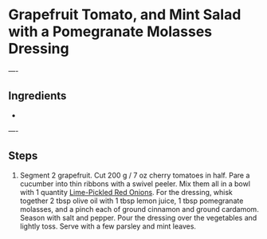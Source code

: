 # Grapefruit Tomato, and Mint Salad with a Pomegranate Molasses Dressing


—-

## Ingredients

* 

—-

## Steps

1.  Segment 2 grapefruit. Cut 200 g / 7 oz cherry tomatoes in half. Pare a cucumber into thin ribbons with a swivel peeler. Mix them all in a bowl with 1 quantity [Lime-Pickled Red Onions](https://github.com/EanNewton/Citrus/blob/master/Preserves/Lime-Pickled%20Red%20Onions.md.backup). For the dressing, whisk together 2 tbsp olive oil with 1 tbsp lemon juice, 1 tbsp pomegranate molasses, and a pinch each of ground cinnamon and ground cardamom. Season with salt and pepper. Pour the dressing over the vegetables and lightly toss. Serve with a few parsley and mint leaves.
